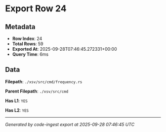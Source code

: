 # Export Row 24

## Metadata

- **Row Index**: 24
- **Total Rows**: 59
- **Exported At**: 2025-09-28T07:46:45.272331+00:00
- **Query Time**: 6ms

## Data

**Filepath**: `./xsv/src/cmd/frequency.rs`

**Parent Filepath**: `./xsv/src/cmd`

**Has L1**: `YES`

**Has L2**: `YES`

---

*Generated by code-ingest export at 2025-09-28 07:46:45 UTC*
